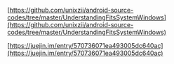 [https://github.com/unixzii/android-source-codes/tree/master/UnderstandingFitsSystemWindows](https://github.com/unixzii/android-source-codes/tree/master/UnderstandingFitsSystemWindows)

[https://juejin.im/entry/570736071ea493005dc640ac](https://juejin.im/entry/570736071ea493005dc640ac)

